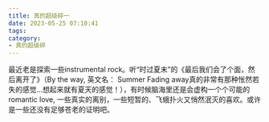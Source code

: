 ```yaml
---
title: 真的超级碎一
date: 2023-05-25 07:10:41
tags:
category:
- 真的超级碎
---
```

最近老是探索一些instrumental rock。听“时过夏末”的《最后我们会了个面，然后离开了》（By the way, 英文名： Summer Fading away真的非常有那种怅然若失的感觉...想起来就有夏天的感觉！），有时候脑海里还是会虚构一个个可能的romantic love, 一些真实的离别，一些短暂的、飞蛾扑火又悄然泯灭的喜欢。或许是一些还没有足够苍老的证明吧。